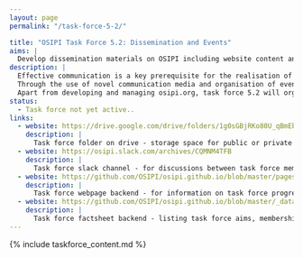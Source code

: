 ```yaml
---
layout: page
permalink: "/task-force-5-2/"

title: "OSIPI Task Force 5.2: Dissemination and Events"
aims: |
  Develop dissemination materials on OSIPI including website content and events.
description: |
  Effective communication is a key prerequisite for the realisation of the aims, but also to ensure long-term sustainability of the initiative. 
  Through the use of novel communication media and organisation of events, task force 5.2 will build an active community promoting networking, communication, guidance and discussion. 
  Apart from developing and managing osipi.org, task force 5.2 will organise events such as hackathons, meetings or educational sessions on conferences.
status:
  - Task force not yet active..
links:
  - website: https://drive.google.com/drive/folders/1g0sGBjRKo80U_qBmEbFkpEgs22JxeqR2
    description: |
      Task force folder on drive - storage space for public or private documents developed by the task force.
  - website: https://osipi.slack.com/archives/CQMNM4TFB
    description: |
      Task force slack channel - for discussions between task force members.
  - website: https://github.com/OSIPI/osipi.github.io/blob/master/pages/pages-root-folder/task-force-5-2.md
    description: |
      Task force webpage backend - for information on task force progress and links to public resources.
  - website: https://github.com/OSIPI/osipi.github.io/blob/master/_data/tf/tf_5_2.yml
    description: |
      Task force factsheet backend - listing task force aims, membership, status, etc.  
---
```


{% include taskforce_content.md %}
